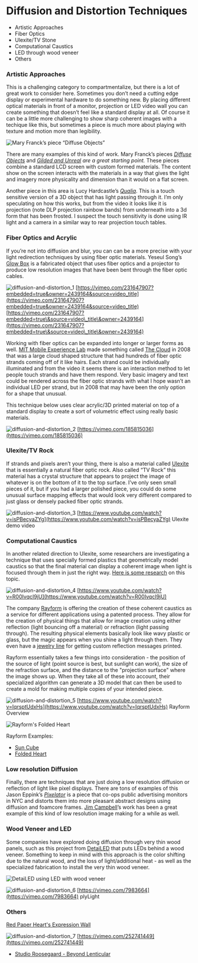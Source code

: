 # Diffusion and Distortion Techniques

* Artistic Approaches
* Fiber Optics
* Ulexite/TV Stone
* Computational Caustics
* LED through wood veneer
* Others

### Artistic Approaches <a href="#1b74" id="1b74"></a>

This is a challenging category to compartmentalize, but there is a lot of great work to consider here. Sometimes you don’t need a cutting edge display or experimental hardware to do something new. By placing different optical materials in front of a monitor, projection or LED video wall you can create something that doesn’t feel like a standard display at all. Of course it can be a little more challenging to show sharp coherent images with a techique like this, but sometimes a piece is much more about playing with texture and motion more than legibility.

![Mary Franck’s piece “Diffuse Objects”](https://miro.medium.com/max/670/1\*46LOyuIpsu6VBLfEZfVBfw.gif)

There are many examples of this kind of work. Mary Franck’s pieces [_Diffuse Objects_](http://www.maryfranck.net/portfolio/diffuse-objects/) and [_Gilded and Unreal_](http://www.maryfranck.net/portfolio/gilded-and-unreal/) _are a great starting point._ These pieces combine a standard LCD screen with custom formed materials. The content show on the screen interacts with the materials in a way that gives the light and imagery more physicality and dimension than it would on a flat screen.

Another piece in this area is Lucy Hardcastle’s [_Qualia_](https://www.lucyhardcastle.com/qualia/). This is a touch sensitive version of a 3D object that has light passing through it. I’m only speculating on how this works, but from the video it looks like it is projection (note DLP projection rainbow bands) from underneath into a 3d form that has been frosted. I suspect the touch sensitivity is done using IR light and a camera in a similar way to rear projection touch tables.

### Fiber Optics and Acrylic

If you’re not into diffusion and blur, you can can be a more precise with your light redirection techniques by using fiber optic materials. Yeseul Song’s [Glow Box](https://yeseul.com/Glow-Box) is a fabricated object that uses fiber optics and a projector to produce low resolution images that have been bent through the fiber optic cables.

![diffusion-and-distortion_1](../../video_embed_images/diffusion-and-distortion_1.jpg) [https://vimeo.com/231647907?embedded=true&owner=2439164&source=video_title](https://vimeo.com/231647907?embedded=true&owner=2439164&source=video_title)
[https://vimeo.com/231647907?embedded=true\&source=video\_title\&owner=2439164](https://vimeo.com/231647907?embedded=true\&source=video\_title\&owner=2439164)


Working with fiber optics can be expanded into longer or larger forms as well. [MIT Mobile Experience Lab](http://mobile.mit.edu/projects/fiber-cloud/) made something called [The Cloud](https://vimeo.com/1199539) in 2008 that was a large cloud shaped structure that had hundreds of fiber optic strands coming off of it like hairs. Each strand could be individually illuminated and from the video it seems there is an interaction method to let people touch strands and have them respond. Very basic imagery and text could be rendered across the fiber optic strands with what I hope wasn’t an individual LED per strand, but in 2008 that may have been the only option for a shape that unusual.

This technique below uses clear acrylic/3D printed material on top of a standard display to create a sort of volumetric effect using really basic materials.

![diffusion-and-distortion_2](../../video_embed_images/diffusion-and-distortion_2.jpg) [https://vimeo.com/185815036](https://vimeo.com/185815036)

### Ulexite/TV Rock

If strands and pixels aren’t your thing, there is also a material called [Ulexite](https://en.wikipedia.org/wiki/Ulexite) that is essentially a natural fiber optic rock. Also called “TV Rock” this material has a crystal structure that appears to project the image of whatever is on the bottom of it to the top surface. I’ve only seen small pieces of it, but if you had a larger polished piece, you could do some unusual surface mapping effects that would look very different compared to just glass or densely packed fiber optic strands.

![diffusion-and-distortion_3](../../video_embed_images/diffusion-and-distortion_3.jpg) [https://www.youtube.com/watch?v=isPBecyaZYg](https://www.youtube.com/watch?v=isPBecyaZYg)
Ulexite demo video


### Computational Caustics

In another related direction to Ulexite, some researchers are investigating a technique that uses specially formed plastics that geometrically model caustics so that the final material can display a coherent image when light is focused through them in just the right way. [Here is some research](https://lgg.epfl.ch/caustics.php) on this topic.

![diffusion-and-distortion_4](../../video_embed_images/diffusion-and-distortion_4.jpg) [https://www.youtube.com/watch?v=R00IvqcI9jU](https://www.youtube.com/watch?v=R00IvqcI9jU)

The company [Rayform](http://rayform.ch) is offering the creation of these coherent caustics as a service for different applications using a patented process. They allow for the creation of physical things that allow for image creation using either reflection (light bouncing off a material) or refraction (light passing through). The resulting physical elements basically look like wavy plastic or glass, but the magic appears when you shine a light through them. They even have a [jewelry line](https://therayy.com) for getting custom reflection messages printed.

Rayform essentially takes a few things into consideration - the position of the source of light (point source is best, but sunlight can work), the size of the refraction surface, and the distance to the "projection surface" where the image shows up. When they take all of these into account, their specialized algorithm can generate a 3D model that can then be used to create a mold for making multiple copies of your intended piece. &#x20;

![diffusion-and-distortion_5](../../video_embed_images/diffusion-and-distortion_5.jpg) [https://www.youtube.com/watch?v=IqrsptUdxHs](https://www.youtube.com/watch?v=IqrsptUdxHs)
Rayform Overview




![Rayform's Folded Heart](../../.gitbook/assets/DSC\_3490.jpg)

Rayform Examples:

* [Sun Cube](http://rayform.ch/sun-cube)
* [Folded Heart](http://rayform.ch/folded-heart)

### Low resolution Diffusion

Finally, there are techniques that are just doing a low resolution diffusion or reflection of light like pixel displays. There are tons of examples of this Jason Eppink’s [_Pixelator_](https://jasoneppink.com/pixelator/) is a piece that co-ops public advertising monitors in NYC and distorts them into more pleasant abstract designs using diffusion and foamcore frames. [Jim Campbell](http://www.jimcampbell.tv/portfolio/low\_resolution\_works/home\_movies\_david/)’s work has been a great example of this kind of low resolution image making for a while as well.

### Wood Veneer and LED

Some companies have explored doing diffusion through very thin wood panels, such as this project from [DetaiLED](https://www.detailedsolutions.com/innovation-gallery) that puts LEDs behind a wood veneer. Something to keep in mind with this approach is the color shifting due to the natural wood, and the loss of light/additional heat - as well as the specialized fabrication to install the very thin wood veneer.

![DetaiLED using LED with wood veneer](../../.gitbook/assets/b36f94\_4ae55f57964247279a5340510c5e1349\~mv2.webp)

![diffusion-and-distortion_6](../../video_embed_images/diffusion-and-distortion_6.jpg) [https://vimeo.com/7983664](https://vimeo.com/7983664)
plyLight


### Others

[Red Paper Heart's Expression Wall](https://redpaperheart.com/work/expressionwall)

![diffusion-and-distortion_7](../../video_embed_images/diffusion-and-distortion_7.jpg) [https://vimeo.com/252741449](https://vimeo.com/252741449)

* [Studio Roosegaard - Beyond Lenticular](https://www.studioroosegaarde.net/project/beyond)
